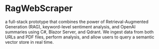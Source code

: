 # RagWebScraper
 a full-stack prototype that combines the power of Retrieval-Augmented Generation (RAG), keyword-level sentiment analysis, and OpenAI summaries using C#, Blazor Server, and Qdrant. We ingest data from both URLs and PDF files, perform analysis, and allow users to query a semantic vector store in real time.
